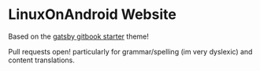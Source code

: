 # LinuxOnAndroid Website

Based on the [gatsby gitbook starter](https://github.com/hasura/gatsby-gitbook-starter) theme!

Pull requests open! particularly for grammar/spelling (im very dyslexic) and content translations.
